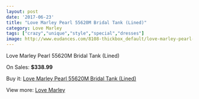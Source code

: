 ```yaml
---
layout: post
date: '2017-06-23'
title: "Love Marley Pearl 55620M Bridal Tank (Lined)"
category: Love Marley
tags: ["crazy","unique","style","special","dresses"]
image: http://www.eudances.com/8108-thickbox_default/love-marley-pearl-55620m-bridal-tank-lined.jpg
---
```

Love Marley Pearl 55620M Bridal Tank (Lined)

On Sales: **$338.99**
<a href="https://www.eudances.com/en/love-marley/2818-love-marley-pearl-55620m-bridal-tank-lined.html"><amp-img layout="responsive" width="600" height="600" src="//www.eudances.com/8108-thickbox_default/love-marley-pearl-55620m-bridal-tank-lined.jpg" alt="Love Marley Pearl 55620M Bridal Tank (Lined) 0" /></a>
<a href="https://www.eudances.com/en/love-marley/2818-love-marley-pearl-55620m-bridal-tank-lined.html"><amp-img layout="responsive" width="600" height="600" src="//www.eudances.com/8110-thickbox_default/love-marley-pearl-55620m-bridal-tank-lined.jpg" alt="Love Marley Pearl 55620M Bridal Tank (Lined) 1" /></a>
<a href="https://www.eudances.com/en/love-marley/2818-love-marley-pearl-55620m-bridal-tank-lined.html"><amp-img layout="responsive" width="600" height="600" src="//www.eudances.com/8109-thickbox_default/love-marley-pearl-55620m-bridal-tank-lined.jpg" alt="Love Marley Pearl 55620M Bridal Tank (Lined) 2" /></a>

Buy it: [Love Marley Pearl 55620M Bridal Tank (Lined)](https://www.eudances.com/en/love-marley/2818-love-marley-pearl-55620m-bridal-tank-lined.html "Love Marley Pearl 55620M Bridal Tank (Lined)")

View more: [Love Marley](https://www.eudances.com/en/44-love-marley "Love Marley")